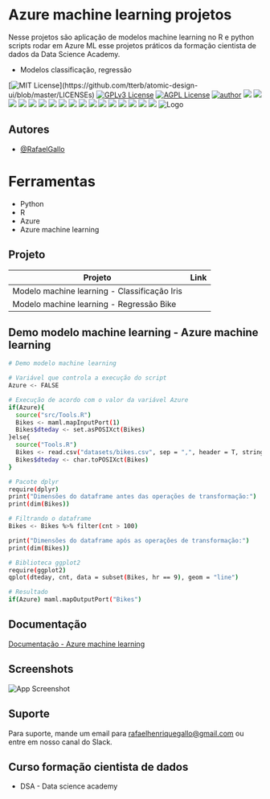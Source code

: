
# Azure machine learning projetos
 


Nesse projetos são aplicação de modelos machine learning no R e python scripts rodar em Azure ML esse projetos práticos da formação cientista de dados da Data Science Academy.

- Modelos classificação, regressão



[![MIT License](https://img.shields.io/apm/l/atomic-design-ui.svg?)](https://github.com/tterb/atomic-design-ui/blob/master/LICENSEs)
[![GPLv3 License](https://img.shields.io/badge/License-GPL%20v3-yellow.svg)](https://opensource.org/licenses/)
[![AGPL License](https://img.shields.io/badge/license-AGPL-blue.svg)](http://www.gnu.org/licenses/agpl-3.0)
[![author](https://img.shields.io/badge/author-RafaelGallo-red.svg)](https://github.com/RafaelGallo?tab=repositories) 
[![](https://img.shields.io/badge/python-3.7+-blue.svg)](https://www.python.org/downloads/release/python-374/) 
[![](https://img.shields.io/badge/R-3.6.0-red.svg)](https://www.r-project.org/)
[![](https://img.shields.io/badge/ggplot2-white.svg)](https://ggplot2.tidyverse.org/)
[![](https://img.shields.io/badge/dplyr-blue.svg)](https://dplyr.tidyverse.org/)
[![](https://img.shields.io/badge/readr-green.svg)](https://readr.tidyverse.org/)
[![](https://img.shields.io/badge/ggvis-black.svg)](https://ggvis.tidyverse.org/)
[![](https://img.shields.io/badge/Shiny-red.svg)](https://shiny.tidyverse.org/)
[![](https://img.shields.io/badge/plotly-green.svg)](https://plotly.com/)
[![](https://img.shields.io/badge/XGBoost-red.svg)](https://xgboost.readthedocs.io/en/stable/#)
[![](https://img.shields.io/badge/Caret-orange.svg)](https://caret.tidyverse.org/)
[![](https://img.shields.io/badge/Pandas-blue.svg)](https://pandas.pydata.org/) 
[![](https://img.shields.io/badge/Matplotlib-blue.svg)](https://matplotlib.org/)
[![](https://img.shields.io/badge/Seaborn-green.svg)](https://seaborn.pydata.org/)
[![](https://img.shields.io/badge/Matplotlib-orange.svg)](https://scikit-learn.org/stable/) 
[![](https://img.shields.io/badge/Scikit_Learn-green.svg)](https://scikit-learn.org/stable/)
[![](https://img.shields.io/badge/Numpy-white.svg)](https://numpy.org/)
[![](https://img.shields.io/badge/PowerBI-red.svg)](https://powerbi.microsoft.com/pt-br/)
![Logo](https://logowik.com/content/uploads/images/t_azure-machine-learning-service1395.jpg)

## Autores

- [@RafaelGallo](https://github.com/RafaelGallo)
# Ferramentas
 
- Python
- R
- Azure
- Azure machine learning
## Projeto

| Projeto               | Link                                                |
| ----------------- | ---------------------------------------------------------------- |
| Modelo machine learning - Classificação Iris |  |
| Modelo machine learning - Regressão Bike|  |



## Demo modelo machine learning - Azure machine learning

```bash
# Demo modelo machine learning

# Variável que controla a execução do script
Azure <- FALSE

# Execução de acordo com o valor da variável Azure
if(Azure){
  source("src/Tools.R")
  Bikes <- maml.mapInputPort(1)
  Bikes$dteday <- set.asPOSIXct(Bikes)
}else{
  source("Tools.R")
  Bikes <- read.csv("datasets/bikes.csv", sep = ",", header = T, stringsAsFactors = F )
  Bikes$dteday <- char.toPOSIXct(Bikes)
}

# Pacote dplyr
require(dplyr)
print("Dimensões do dataframe antes das operações de transformação:")
print(dim(Bikes))

# Filtrando o dataframe
Bikes <- Bikes %>% filter(cnt > 100)

print("Dimensões do dataframe após as operações de transformação:")
print(dim(Bikes))

# Biblioteca ggplot2
require(ggplot2)
qplot(dteday, cnt, data = subset(Bikes, hr == 9), geom = "line")

# Resultado
if(Azure) maml.mapOutputPort("Bikes")


```
## Documentação

[Documentação - Azure machine learning](https://docs.microsoft.com/pt-br/azure/machine-learning/)


## Screenshots

![App Screenshot](https://online.datasciencedojo.com/pluginfile.php/1/blog/post/61/Evaluationofmodel.gif)


## Suporte

Para suporte, mande um email para rafaelhenriquegallo@gmail.com ou entre em nosso canal do Slack.


## Curso formação cientista de dados

- DSA - Data science academy

